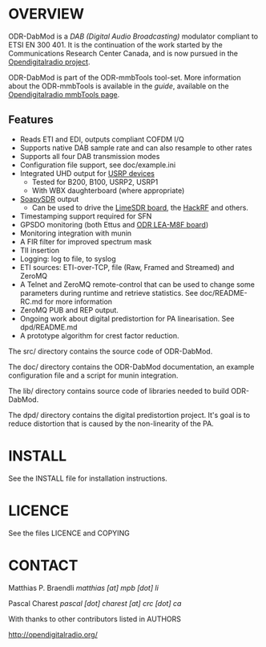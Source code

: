 OVERVIEW
========
ODR-DabMod is a *DAB (Digital Audio Broadcasting)* modulator compliant
to ETSI EN 300 401. It is the continuation of the work started by
the Communications Research Center Canada, and is now pursued in the
[Opendigitalradio project](http://opendigitalradio.org).


ODR-DabMod is part of the ODR-mmbTools tool-set. More information about the
ODR-mmbTools is available in the *guide*, available on the
[Opendigitalradio mmbTools page](http://www.opendigitalradio.org/mmbtools).

Features
--------

- Reads ETI and EDI, outputs compliant COFDM I/Q
- Supports native DAB sample rate and can also resample to other rates
- Supports all four DAB transmission modes
- Configuration file support, see doc/example.ini
- Integrated UHD output for [USRP devices](https://www.ettus.com/product)
  - Tested for B200, B100, USRP2, USRP1
  - With WBX daughterboard (where appropriate)
- [SoapySDR](https://github.com/pothosware/SoapySDR/wiki) output
  - Can be used to drive the [LimeSDR board](https://myriadrf.org/projects/limesdr/), the [HackRF](https://greatscottgadgets.com/hackrf/) and others.
- Timestamping support required for SFN
- GPSDO monitoring (both Ettus and [ODR LEA-M8F board](http://www.opendigitalradio.org/lea-m8f-gpsdo))
- Monitoring integration with munin
- A FIR filter for improved spectrum mask
- TII insertion
- Logging: log to file, to syslog
- ETI sources: ETI-over-TCP, file (Raw, Framed and Streamed) and ZeroMQ
- A Telnet and ZeroMQ remote-control that can be used to change
  some parameters during runtime and retrieve statistics.
  See doc/README-RC.md for more information
- ZeroMQ PUB and REP output.
- Ongoing work about digital predistortion for PA linearisation.
  See dpd/README.md
- A prototype algorithm for crest factor reduction.

The src/ directory contains the source code of ODR-DabMod.

The doc/ directory contains the ODR-DabMod documentation, an example
configuration file and a script for munin integration.

The lib/ directory contains source code of libraries needed to build
ODR-DabMod.

The dpd/ directory contains the digital predistortion project. It's goal is to reduce distortion that is caused by the non-linearity of the PA.

INSTALL
=======
See the INSTALL file for installation instructions.

LICENCE
=======
See the files LICENCE and COPYING

CONTACT
=======
Matthias P. Braendli *matthias [at] mpb [dot] li*

Pascal Charest *pascal [dot] charest [at] crc [dot] ca*

With thanks to other contributors listed in AUTHORS

http://opendigitalradio.org/
